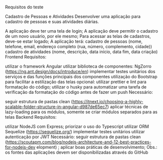 Requisitos do teste

Cadastro de Pessoas e Atividades Desenvolver uma aplicação para cadastro de pessoas e suas atividades diárias.

A aplicação deve ter uma tela de login;
A aplicação deve permitir o cadastro de um novo usuário, por ele mesmo;
Para acessar as telas de cadastros, deve-se estar logado;
A aplicação terá:
cadastro de pessoas (nome, telefone, email, endereço completo (rua, número, complemento, cidade))
cadastro de atividades (nome, descrição, data início, data fim, data criação)
Frontend Requisitos:

utilizar o framework Angular
utilizar biblioteca de componentes: NgZorro (https://ng.ant.design/docs/introduce/en)
implementar testes unitários dos serviços e das funções principais dos componentes
utilização do Bootstrap para facilitar a estilização das telas
opcional: utilizar prettier e lint para formatação do código; utilizar o husky para automatizar uma tarefa de verificação da formatação do código antes de fazer um push
Necessário:

seguir estrutura de pastas clean (https://itnext.io/choosing-a-highly-scalable-folder-structure-in-angular-d987de65ec7)
aplicar técnicas de lazy-loading para os módulos, somente se criar módulos separados para as telas
Backend Requisitos:

utilizar NodeJS com Express; priorizar o uso do Typescript
utilizar ORM Sequelize (https://sequelize.org/)
implementar testes unitários
utilizar autenticação por JWT Necessário:
seguir estrutura de pastas clean (https://scoutapm.com/blog/nodejs-architecture-and-12-best-practices-for-nodejs-dev elopment) ;
aplicar boas práticas de desenvolvimento;
Obs.: os fontes das aplicações devem ser disponibilizadas através do GitHub
